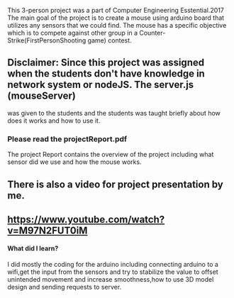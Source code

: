 This 3-person project was a part of Computer Engineering Esstential.2017
The main goal of the project is to create a mouse using arduino board that utilizes any sensors that we could find.
The mouse has a specific objective which is to compete against other group in a Counter-Strike(FirstPersonShooting game) contest.
## Disclaimer: Since this project was assigned when the students don't have knowledge in network system or nodeJS. The server.js (mouseServer) 
was given to the students and the students was taught briefly about how does it works and how to use it.

### Please read the projectReport.pdf 
The project Report contains the overview of the project including what sensor did we use and how the mouse works.
## There is also a video for project presentation by me.
https://www.youtube.com/watch?v=M97N2FUT0iM
-----------------------------------------------------------------------------------------------------------------------

#### What did I learn?
I did mostly the coding for the arduino including connecting arduino to a wifi,get the input from the sensors and try to stabilize the value to
offset unintended movement and increase smoothness,how to use 3D model design and sending requests to server.
